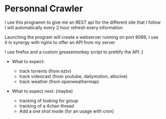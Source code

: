 # Personnal Crawler

I use this programm to give me an REST api for the different site that I follow
I will automatically every 2 hour refresh every information

Launching the program will create a webserver running on port 8086, I use it in synergy 
with nginx to offer an API from my server

I use firefox and a custom greasemonkey script to prettify the API :)

- What to expect:
    - track torrents (from eztv)
    - track videocast (from youtube, dailymotion, allocine)
    - track weather (from openweathermap)

- What to expect next: (maybe)
    - tracking of looking for group
    - tracking of a 4chan thread
    - Add a one shot mode (for an usage with cron)

